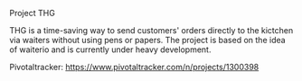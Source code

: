 ﻿Project THG

THG is a time-saving way to send customers' orders directly to the kictchen via waiters without using pens or papers. The project is based on the idea of waiterio and is currently under heavy development.

Pivotaltracker: https://www.pivotaltracker.com/n/projects/1300398
